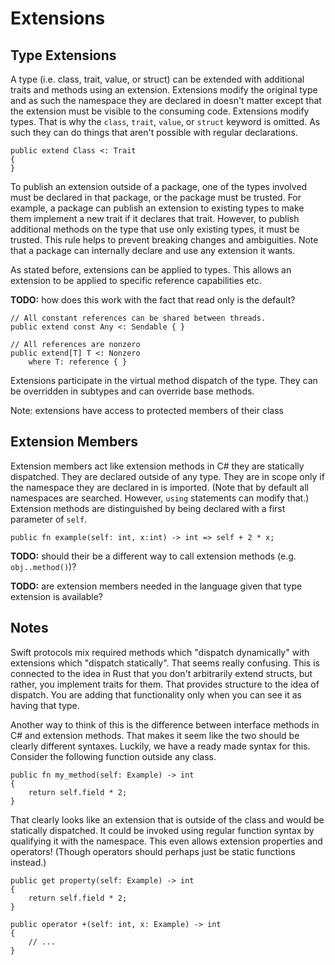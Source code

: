 # Extensions

## Type Extensions

A type (i.e. class, trait, value, or struct) can be extended with additional traits and methods
using an extension. Extensions modify the original type and as such the namespace they are declared
in doesn't matter except that the extension must be visible to the consuming code. Extensions modify
types. That is why the `class`, `trait`, `value`, or `struct` keyword is omitted. As such they can do things
that aren't possible with regular declarations.

```azoth
public extend Class <: Trait
{
}
```

To publish an extension outside of a package, one of the types involved must be declared in that
package, or the package must be trusted. For example, a package can publish an extension to
existing types to make them implement a new trait if it declares that trait. However, to publish
additional methods on the type that use only existing types, it must be trusted. This rule helps to
prevent breaking changes and ambiguities. Note that a package can internally declare and use any
extension it wants.

As stated before, extensions can be applied to types. This allows an extension to be applied to
specific reference capabilities etc.

**TODO:** how does this work with the fact that read only is the default?

```azoth
// All constant references can be shared between threads.
public extend const Any <: Sendable { }

// All references are nonzero
public extend[T] T <: Nonzero
    where T: reference { }
```

Extensions participate in the virtual method dispatch of the type. They can be overridden in
subtypes and can override base methods.

Note: extensions have access to protected members of their class

## Extension Members

Extension members act like extension methods in C# they are statically dispatched. They are declared
outside of any type. They are in scope only if the namespace they are declared in is imported. (Note
that by default all namespaces are searched. However, `using` statements can modify that.) Extension
methods are distinguished by being declared with a first parameter of `self`.

```azoth
public fn example(self: int, x:int) -> int => self + 2 * x;
```

**TODO:** should their be a different way to call extension methods (e.g. `obj..method()`)?

**TODO:** are extension members needed in the language given that type extension is available?

## Notes

Swift protocols mix required methods which "dispatch dynamically" with extensions which "dispatch
statically". That seems really confusing. This is connected to the idea in Rust that you don't
arbitrarily extend structs, but rather, you implement traits for them. That provides structure to
the idea of dispatch. You are adding that functionality only when you can see it as having that
type.

Another way to think of this is the difference between interface methods in C# and extension
methods. That makes it seem like the two should be clearly different syntaxes. Luckily, we have a
ready made syntax for this. Consider the following function outside any class.

```azoth
public fn my_method(self: Example) -> int
{
    return self.field * 2;
}
```

That clearly looks like an extension that is outside of the class and would be statically
dispatched. It could be invoked using regular function syntax by qualifying it with the namespace.
This even allows extension properties and operators! (Though operators should perhaps just be static
functions instead.)

```azoth
public get property(self: Example) -> int
{
    return self.field * 2;
}

public operator +(self: int, x: Example) -> int
{
    // ...
}
```
